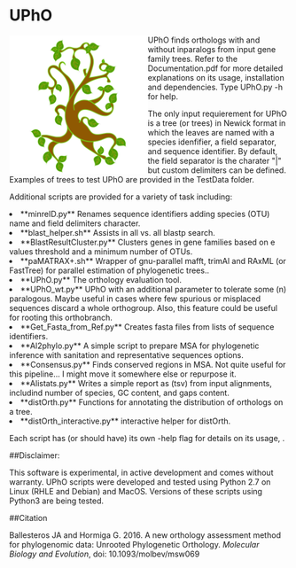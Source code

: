 # UPhO

<img src="/misc/UPhO_logo.png" width="250" align="left"> UPhO finds orthologs with and without inparalogs from input gene family trees. Refer to the Documentation.pdf for more detailed explanations on its usage, installation and dependencies. Type UPhO.py -h for help.

The only input requierement for UPhO is a tree (or trees) in Newick format in which the leaves are named with a species idenfifier, a field separator, and sequence identifier. By default, the field separator is the charater "|"  but custom delimiters can be defined. Examples of trees to test UPhO are provided in the TestData folder.

Additional scripts are provided for a variety of task including:

<li>**minreID.py**  Renames sequence identifiers adding species (OTU) name and field delimiters character.
<li>**blast_helper.sh** Assists in  all vs. all blastp search.
<li>**BlastResultCluster.py** Clusters genes in gene families based on e values threshold and a minimum number of OTUs.
<li>**paMATRAX+.sh** Wrapper of gnu-parallel mafft, trimAl and RAxML (or FastTree) for parallel estimation of phylogenetic trees..
<li>**UPhO.py** The orthology evaluation tool.
<li>**UPhO_wt.py** UPhO with an additional parameter to tolerate some (n) paralogous. Maybe useful in cases where few spurious or misplaced sequences discard  a whole orthogroup. Also, this feature could be useful for rooting this orthobranch. 
<li>**Get_Fasta_from_Ref.py** Creates fasta files from lists of sequence identifiers.
<li>**Al2phylo.py** A simple script to prepare MSA for phylogenetic inference with sanitation and representative sequences options.
<li>**Consensus.py**  Finds conserved regions in MSA. Not quite useful for this pipeline... I might move it somewhere else or repurpose it.
<li> **Alistats.py**  Writes a simple report as (tsv) from input alignments, includind number of species, GC content, and gaps content.
<li>**distOrth.py** Functions for annotating the distribution of orthologs on a tree.
<li>**distOrth_interactive.py** interactive helper for distOrth.

Each script has  (or should have) its own  -help flag for details on its usage, .

##Disclaimer:

This software is experimental, in active development and comes without warranty.
UPhO scripts were developed and tested using Python 2.7 on Linux (RHLE and Debian) and MacOS. Versions of these scripts using Python3 are being tested.

##Citation

Ballesteros JA and Hormiga G. 2016. A new orthology assessment method for phylogenomic data: Unrooted Phylogenetic Orthology.
*Molecular Biology and Evolution*, doi: 10.1093/molbev/msw069<url>
